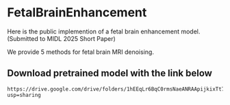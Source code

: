 # FetalBrainEnhancement
Here is the public implemention of a fetal brain enhancement model. (Submitted to MIDL 2025 Short Paper)

We provide 5 methods for fetal brain MRI denoising.
## Download pretrained model with the link below
    https://drive.google.com/drive/folders/1hEEqLr6BqC0rmsNaeANRAApijkixTt79?usp=sharing
